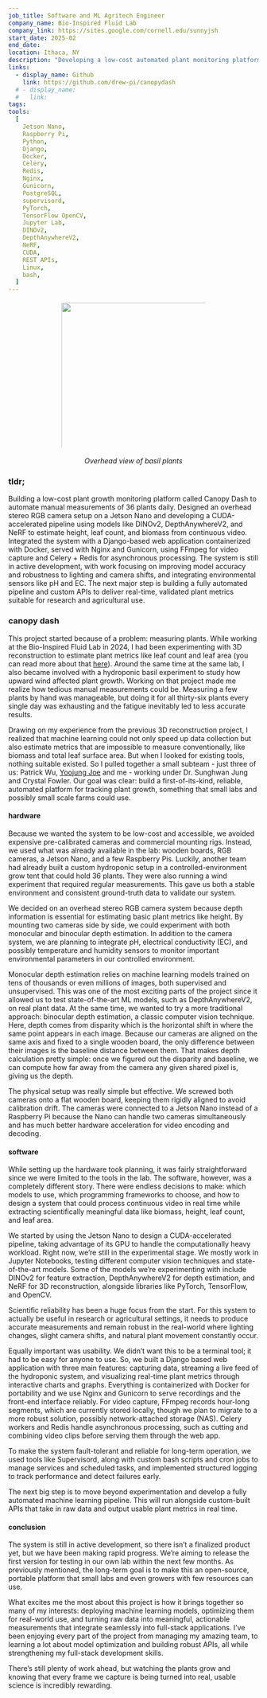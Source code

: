 ```yaml
---
job_title: Software and ML Agritech Engineer
company_name: Bio-Inspired Fluid Lab
company_link: https://sites.google.com/cornell.edu/sunnyjsh
start_date: 2025-02
end_date:
location: Ithaca, NY
description: "Developing a low-cost automated plant monitoring platform called Canopy Dash to replace manual measurements, aiming to deliver accurate, real-time growth metrics and expand access to scientific-grade plant tracking for small labs and growers."
links:
  - display_name: Github
    link: https://github.com/drew-pi/canopydash
  # - display_name:
  #   link:
tags:
tools:
  [
    Jetson Nano,
    Raspberry Pi,
    Python,
    Django,
    Docker,
    Celery,
    Redis,
    Nginx,
    Gunicorn,
    PostgreSQL,
    supervisord,
    PyTorch,
    TensorFlow OpenCV,
    Jupyter Lab,
    DINOv2,
    DepthAnywhereV2,
    NeRF,
    CUDA,
    REST APIs,
    Linux,
    bash,
  ]
---
```


<figure>
  <p align="center">
    <img src="/apbugs/assets/experience/canopy-dash/overhead.png" alt="" height="300" style="display:block; margin:0 auto; padding:5px; box-sizing:border-box;">
  </p>
  <figcaption style="text-align:center; font-style:italic;">Overhead view of basil plants</figcaption>
</figure>

### tldr;

Building a low-cost plant growth monitoring platform called Canopy Dash to automate manual measurements of 36 plants daily. Designed an overhead stereo RGB camera setup on a Jetson Nano and developing a CUDA-accelerated pipeline using models like DINOv2, DepthAnywhereV2, and NeRF to estimate height, leaf count, and biomass from continuous video. Integrated the system with a Django-based web application containerized with Docker, served with Nginx and Gunicorn, using FFmpeg for video capture and Celery + Redis for asynchronous processing. The system is still in active development, with work focusing on improving model accuracy and robustness to lighting and camera shifts, and integrating environmental sensors like pH and EC. The next major step is building a fully automated pipeline and custom APIs to deliver real-time, validated plant metrics suitable for research and agricultural use.

### canopy dash

This project started because of a problem: measuring plants. While working at the Bio-Inspired Fluid Lab in 2024, I had been experimenting with 3D reconstruction to estimate plant metrics like leaf count and leaf area (you can read more about that [here](/apbugs/experience/3d-modelling)). Around the same time at the same lab, I also became involved with a hydroponic basil experiment to study how upward wind affected plant growth. Working on that project made me realize how tedious manual measurements could be. Measuring a few plants by hand was manageable, but doing it for all thirty-six plants every single day was exhausting and the fatigue inevitably led to less accurate results.

Drawing on my experience from the previous 3D reconstruction project, I realized that machine learning could not only speed up data collection but also estimate metrics that are impossible to measure conventionally, like biomass and total leaf surface area. But when I looked for existing tools, nothing suitable existed. So I pulled together a small subteam - just three of us: Patrick Wu, [Yoojung Joe](https://www.linkedin.com/in/yoojung-joe-365b31215/) and me - working under Dr. Sunghwan Jung and Crystal Fowler. Our goal was clear: build a first-of-its-kind, reliable, automated platform for tracking plant growth, something that small labs and possibly small scale farms could use.

#### hardware

Because we wanted the system to be low-cost and accessible, we avoided expensive pre-calibrated cameras and commercial mounting rigs. Instead, we used what was already available in the lab: wooden boards, RGB cameras, a Jetson Nano, and a few Raspberry Pis. Luckily, another team had already built a custom hydroponic setup in a controlled-environment grow tent that could hold 36 plants. They were also running a wind experiment that required regular measurements. This gave us both a stable environment and consistent ground-truth data to validate our system.

We decided on an overhead stereo RGB camera system because depth information is essential for estimating basic plant metrics like height. By mounting two cameras side by side, we could experiment with both monocular and binocular depth estimation. In addition to the camera system, we are planning to integrate pH, electrical conductivity (EC), and possibly temperature and humidity sensors to monitor important environmental parameters in our controlled environment.

Monocular depth estimation relies on machine learning models trained on tens of thousands or even millions of images, both supervised and unsupervised. This was one of the most exciting parts of the project since it allowed us to test state-of-the-art ML models, such as DepthAnywhereV2, on real plant data. At the same time, we wanted to try a more traditional approach: binocular depth estimation, a classic computer vision technique. Here, depth comes from disparity which is the horizontal shift in where the same point appears in each image. Because our cameras are aligned on the same axis and fixed to a single wooden board, the only difference between their images is the baseline distance between them. That makes depth calculation pretty simple: once we figured out the disparity and baseline, we can compute how far away from the camera any given shared pixel is, giving us the depth.

The physical setup was really simple but effective. We screwed both cameras onto a flat wooden board, keeping them rigidly aligned to avoid calibration drift. The cameras were connected to a Jetson Nano instead of a Raspberry Pi because the Nano can handle two cameras simultaneously and has much better hardware acceleration for video encoding and decoding.

#### software

While setting up the hardware took planning, it was fairly straightforward since we were limited to the tools in the lab. The software, however, was a completely different story. There were endless decisions to make: which models to use, which programming frameworks to choose, and how to design a system that could process continuous video in real time while extracting scientifically meaningful data like biomass, height, leaf count, and leaf area.

We started by using the Jetson Nano to design a CUDA-accelerated pipeline, taking advantage of its GPU to handle the computationally heavy workload. Right now, we’re still in the experimental stage. We mostly work in Jupyter Notebooks, testing different computer vision techniques and state-of-the-art models. Some of the models we’re experimenting with include DINOv2 for feature extraction, DepthAnywhereV2 for depth estimation, and NeRF for 3D reconstruction, alongside libraries like PyTorch, TensorFlow, and OpenCV.

Scientific reliability has been a huge focus from the start. For this system to actually be useful in research or agricultural settings, it needs to produce accurate measurements and remain robust in the real-world where lighting changes, slight camera shifts, and natural plant movement constantly occur.

Equally important was usability. We didn’t want this to be a terminal tool; it had to be easy for anyone to use. So, we built a Django based web application with three main features: capturing data, streaming a live feed of the hydroponic system, and visualizing real-time plant metrics through interactive charts and graphs. Everything is containerized with Docker for portability and we use Nginx and Gunicorn to serve recordings and the front-end interface reliably. For video capture, FFmpeg records hour-long segments, which are currently stored locally, though we plan to migrate to a more robust solution, possibly network-attached storage (NAS). Celery workers and Redis handle asynchronous processing, such as cutting and combining video clips before serving them through the web app.

To make the system fault-tolerant and reliable for long-term operation, we used tools like Supervisord, along with custom bash scripts and cron jobs to manage services and scheduled tasks, and implemented structured logging to track performance and detect failures early.

The next big step is to move beyond experimentation and develop a fully automated machine learning pipeline. This will run alongside custom-built APIs that take in raw data and output usable plant metrics in real time.

#### conclusion

The system is still in active development, so there isn’t a finalized product yet, but we have been making rapid progress. We’re aiming to release the first version for testing in our own lab within the next few months. As previously mentioned, the long-term goal is to make this an open-source, portable platform that small labs and even growers with few resources can use.

What excites me the most about this project is how it brings together so many of my interests: deploying machine learning models, optimizing them for real-world use, and turning raw data into meaningful, actionable measurements that integrate seamlessly into full-stack applications. I’ve been enjoying every part of the project from managing my amazing team, to learning a lot about model optimization and building robust APIs, all while strengthening my full-stack development skills.

There’s still plenty of work ahead, but watching the plants grow and knowing that every frame we capture is being turned into real, usable science is incredibly rewarding.
